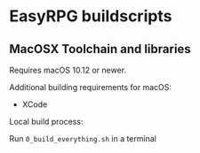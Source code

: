 # EasyRPG buildscripts

## MacOSX Toolchain and libraries

Requires macOS 10.12 or newer.

Additional building requirements for macOS:

 - XCode

Local build process:

Run `0_build_everything.sh` in a terminal
